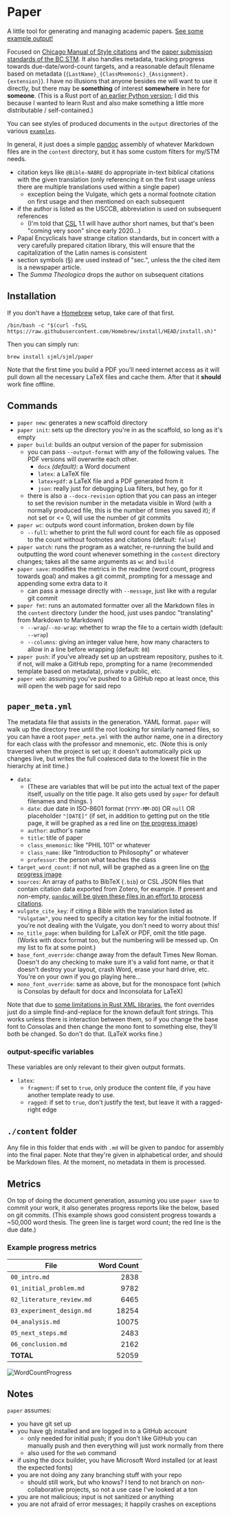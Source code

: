 # Paper

A little tool for generating and managing academic papers. [See some example output!](./examples/full_paper/output/)

Focused on [Chicago Manual of Style citations](https://www.chicagomanualofstyle.org/tools_citationguide.html) and the [paper submission standards of the BC STM](https://libguides.bc.edu/academicpapers_stm/formatting_papers). It also handles metadata, tracking progress towards due-date/word-count targets, and a reasonable default filename based on metadata (`{LastName}_{ClassMnemonic}_{Assignment}.{extension}`). I have no illusions that anyone besides me will want to use it directly, but there may be **something** of interest **somewhere** in here for **someone**. (This is a Rust port of [an earlier Python version](https://github.com/sjml/python-paper); I did this because I wanted to learn Rust and also make something a little more distributable / self-contained.)

You can see styles of produced documents in the `output` directories of the various [`examples`](./examples/).

In general, it just does a simple [pandoc](https://pandoc.org/) assembly of whatever Markdown files are in the `content` directory, but it has some custom filters for my/STM needs.
* citation keys like `@Bible-NABRE` do appropriate in-text biblical citations with the given translation (only referencing it on the first usage unless there are multiple translations used within a single paper)
    * exception being the Vulgate, which gets a normal footnote citation on first usage and then mentioned on each subsequent
* if the author is listed as the USCCB, abbreviation is used on subsequent references
    * (I'm told that [CSL](https://citationstyles.org/) 1.1 will have author short names, but that's been "coming very soon" since early 2020...)
* Papal Encyclicals have strange citation standards, but in concert with a very carefully prepared citation library, this will ensure that the capitalization of the Latin names is consistent
* section symbols (§) are used instead of "sec.", unless the the cited item is a newspaper article.
* The _Summa Theologica_ drops the author on subsequent citations

## Installation
If you don't have a [Homebrew](https://brew.sh/) setup, take care of that first. 

```
/bin/bash -c "$(curl -fsSL https://raw.githubusercontent.com/Homebrew/install/HEAD/install.sh)"
```

Then you can simply run:

```
brew install sjml/sjml/paper
```

Note that the first time you build a PDF you'll need internet access as it will pull down all the necessary LaTeX files and cache them. After that it **should** work fine offline. 

## Commands
* `paper new`: generates a new scaffold directory
* `paper init`: sets up the directory you're in as the scaffold, so long as it's empty
* `paper build`: builds an output version of the paper for submission
    - you can pass `--output-format` with any of the following values. The PDF versions will overwrite each other.
        - `docx` _(default)_: a Word document
        - `latex`: a LaTeX file
        - `latex+pdf`: a LaTeX file and a PDF generated from it
        - `json`: really just for debugging Lua filters, but hey, go for it
    - there is also a `--docx-revision` option that you can pass an integer to set the revision number in the metadata visible in Word (with a normally produced file, this is the number of times you saved it); if not set or <= 0, will use the number of git commits
* `paper wc`: outputs word count information, broken down by file
    - `--full`: whether to print the full word count for each file as opposed to the count without footnotes and citations (default: `false`)
* `paper watch`: runs the program as a watcher, re-running the build and outputting the word count whenever something in the `content` directory changes; takes all the same arguments as `wc` and `build`
* `paper save`: modifies the metrics in the readme (word count, progress towards goal) and makes a git commit, prompting for a message and appending some extra data to it
    - can pass a message directly with `--message`, just like with a regular git commit
* `paper fmt`: runs an automated formatter over all the Markdown files in the `content` directory (under the hood, just uses pandoc "translating" from Markdown to Markdown)
    - `--wrap`/`--no-wrap`: whether to wrap the file to a certain width (default: `--wrap`)
    - `--columns`: giving an integer value here, how many characters to allow in a line before wrapping (default: `80`)
* `paper push`: if you've already set up an upstream repository, pushes to it. if not, will make a GitHub repo, prompting for a name (recommended template based on metadata), private v public, etc. 
* `paper web`: assuming you've pushed to a GitHub repo at least once, this will open the web page for said repo

## `paper_meta.yml`
The metadata file that assists in the generation. YAML format. `paper` will walk up the directory tree until the root looking for similarly named files, so you can have a root `paper_meta.yml` with the author name, one in a directory for each class with the professor and mnemonic, etc. (Note this is only traversed when the project is set up; it doesn't automatically pick up changes live, but writes the full coalesced data to the lowest file in the hierarchy at init time.)

* `data`: 
    * (These are variables that will be put into the actual text of the paper itself, usually on the title page. It also gets used by `paper` for default filenames and things. )
    * `date`: due date in ISO-8601 format (`YYYY-MM-DD`) OR `null` OR placeholder `"[DATE]"` (if set, in addition to getting put on the title page, it will be graphed as a red line on [the progress image](#example-progress-metrics))
    * `author`: author's name
    * `title`: title of paper
    * `class_mnemonic`: like "PHIL 101" or whatever
    * `class_name`: like "Introduction to Philosophy" or whatever
    * `professor`: the person what teaches the class
* `target_word_count`: if not null, will be graphed as a green line on [the progress image](#example-progress-metrics)
* `sources`: An array of paths to BibTeX (`.bib`) or CSL JSON files that contain citation data exported from Zotero, for example. If present and non-empty, [`pandoc` will be given these files in an effort to process citations](https://pandoc.org/MANUAL.html#citations).
* `vulgate_cite_key`: if citing a Bible with the translation listed as `"Vulgatam"`, you need to specify a citation key for the initial footnote. If you're not dealing with the Vulgate, you don't need to worry about this! 
* `no_title_page`: when building for LaTeX or PDF, omit the title page. (Works with docx format too, but the numbering will be messed up. On my list to fix at some point.)
* `base_font_override`: change away from the default Times New Roman. Doesn't do any checking to make sure it's a valid font name, or that it doesn't destroy your layout, crash Word, erase your hard drive, etc. You're on your own if you go playing here...
* `mono_font_override`: same as above, but for the monospace font (which is Consolas by default for docx and Inconsolata for LaTeX)

Note that due to [some limitations in Rust XML libraries](https://github.com/shepmaster/sxd-document/issues/86), the font overrides just do a simple find-and-replace for the known default font strings. This works unless there is interaction between them, so if you change the base font to Consolas and then change the mono font to something else, they'll both be changed. So don't do that. (LaTeX works fine.)

### output-specific variables
These variables are only relevant to their given output formats. 
* `latex`:
    * `fragment`: if set to `true`, only produce the content file, if you have another template ready to use. 
    * `ragged`: if set to `true`, don't justify the text, but leave it with a ragged-right edge

## `./content` folder
Any file in this folder that ends with `.md` will be given to pandoc for assembly into the final paper. Note that they're given in alphabetical order, and should be Markdown files. At the moment, no metadata in them is processed. 

## Metrics
On top of doing the document generation, assuming you use `paper save` to commit your work, it also generates progress reports like the below, based on git commits. (This example shows good consistent progress towards a ~50,000 word thesis. The green line is target word count; the red line is the due date.)

<!-- begin paper metadata -->
### Example progress metrics
| File                      | Word Count |
| ------------------------- | ----------:|
| `00_intro.md`             |       2838 |
| `01_initial_problem.md`   |       9782 |
| `02_literature_review.md` |       6465 |
| `03_experiment_design.md` |      18254 |
| `04_analysis.md`          |      10075 |
| `05_next_steps.md`        |       2483 |
| `06_conclusion.md`        |       2162 |
| **TOTAL**                 |      52059 |

![WordCountProgress](./docs/fake_progress.svg)
<!-- end paper metadata -->

## Notes
`paper` assumes: 
* you have git set up
* you have [gh](https://cli.github.com/) installed and are logged in to a GitHub account
    - only needed for initial push; if you don't like GitHub you can manually push and then everything will just work normally from there
    - also used for the `web` command
* if using the docx builder, you have Microsoft Word installed (or at least the expected fonts)
* you are not doing any zany branching stuff with your repo
    - should still work, but who knows? I tend to not branch on non-collaborative projects, so not a use case I've looked at a ton
* you are not malicious; input is not sanitized or anything
* you are not afraid of error messages; it happily crashes on exceptions

